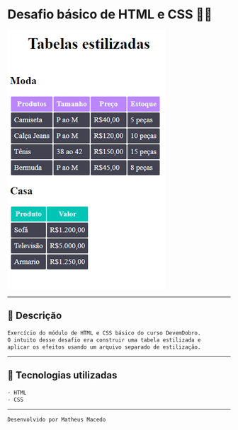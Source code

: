 # Desafio básico de HTML e CSS 🧑‍💻


[<img src="src/exercício.png" alt="imagem de duas tabelas">](https://www.linkedin.com/feed/?trk=BR-SEM_google-adwords_Jordan-brand-sign-up)

----

## 🔖 Descrição

    Exercício do módulo de HTML e CSS básico do curso DevemDobro.
    O intuito desse desafio era construir uma tabela estilizada e
    aplicar os efeitos usando um arquivo separado de estilização.

---

## 🚀 Tecnologias utilizadas

    - HTML
    - CSS

---

    Desenvolvido por Matheus Macedo
